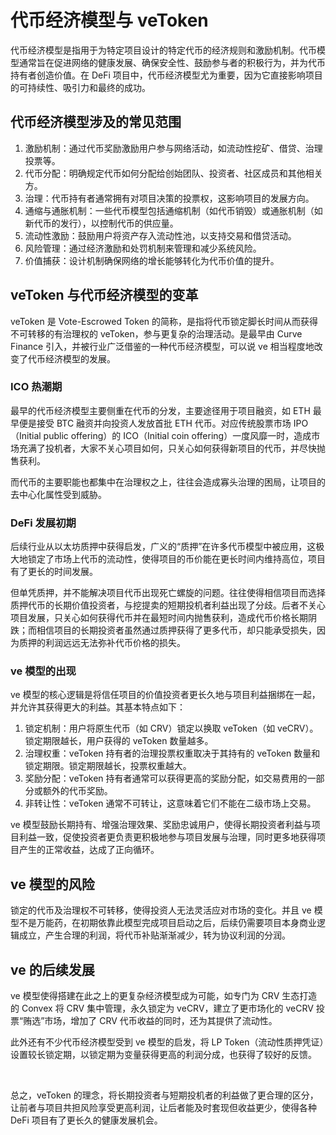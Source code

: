 # 代币经济模型与 veToken

代币经济模型是指用于为特定项目设计的特定代币的经济规则和激励机制。代币模型通常旨在促进网络的健康发展、确保安全性、鼓励参与者的积极行为，并为代币持有者创造价值。在 DeFi 项目中，代币经济模型尤为重要，因为它直接影响项目的可持续性、吸引力和最终的成功。

## 代币经济模型涉及的常见范围

1. 激励机制：通过代币奖励激励用户参与网络活动，如流动性挖矿、借贷、治理投票等。
2. 代币分配：明确规定代币如何分配给创始团队、投资者、社区成员和其他相关方。
3. 治理：代币持有者通常拥有对项目决策的投票权，这影响项目的发展方向。
4. 通缩与通胀机制：一些代币模型包括通缩机制（如代币销毁）或通胀机制（如新代币的发行），以控制代币的供应量。
5. 流动性激励：鼓励用户将资产存入流动性池，以支持交易和借贷活动。
6. 风险管理：通过经济激励和处罚机制来管理和减少系统风险。
7. 价值捕获：设计机制确保网络的增长能够转化为代币价值的提升。

## veToken 与代币经济模型的变革

veToken 是 Vote-Escrowed Token 的简称，是指将代币锁定脚长时间从而获得不可转移的有治理权的 veToken，参与更复杂的治理活动。是最早由 Curve Finance 引入，并被行业广泛借鉴的一种代币经济模型，可以说 ve 相当程度地改变了代币经济模型的发展。

###  ICO 热潮期
最早的代币经济模型主要侧重在代币的分发，主要途径用于项目融资，如 ETH 最早便是接受 BTC 融资并向投资人发放首批 ETH 代币。对应传统股票市场 IPO（Initial public offering）的 ICO（Initial coin offering）一度风靡一时，造成市场充满了投机者，大家不关心项目如何，只关心如何获得新项目的代币，并尽快抛售获利。

而代币的主要职能也都集中在治理权之上，往往会造成寡头治理的困局，让项目的去中心化属性受到威胁。

### DeFi 发展初期
后续行业从以太坊质押中获得启发，广义的“质押”在许多代币模型中被应用，这极大地锁定了市场上代币的流动性，使得项目的币价能在更长时间内维持高位，项目有了更长的时间发展。

但单凭质押，并不能解决项目代币出现死亡螺旋的问题。往往使得相信项目而选择质押代币的长期价值投资者，与挖提卖的短期投机者利益出现了分歧。后者不关心项目发展，只关心如何获得代币并在最短时间内抛售获利，造成代币价格长期阴跌；而相信项目的长期投资者虽然通过质押获得了更多代币，却只能承受损失，因为质押的利润远远无法弥补代币价格的损失。

### ve 模型的出现

ve 模型的核心逻辑是将信任项目的价值投资者更长久地与项目利益捆绑在一起，并允许其获得更大的利益。其基本特点如下：

1. 锁定机制：用户将原生代币（如 CRV）锁定以换取 veToken（如 veCRV）。锁定期限越长，用户获得的 veToken 数量越多。
2. 治理权重：veToken 持有者的治理投票权重取决于其持有的 veToken 数量和锁定期限。锁定期限越长，投票权重越大。
3. 奖励分配：veToken 持有者通常可以获得更高的奖励分配，如交易费用的一部分或额外的代币奖励。
4. 非转让性：veToken 通常不可转让，这意味着它们不能在二级市场上交易。

ve 模型鼓励长期持有、增强治理效果、奖励忠诚用户，使得长期投资者利益与项目利益一致，促使投资者更负责更积极地参与项目发展与治理，同时更多地获得项目产生的正常收益，达成了正向循环。

## ve 模型的风险

锁定的代币及治理权不可转移，使得投资人无法灵活应对市场的变化。并且 ve 模型不是万能药，在初期依靠此模型完成项目启动之后，后续仍需要项目本身商业逻辑成立，产生合理的利润，将代币补贴渐渐减少，转为协议利润的分润。

## ve 的后续发展

ve 模型使得搭建在此之上的更复杂经济模型成为可能，如专门为 CRV 生态打造的 Convex 将 CRV 集中管理，永久锁定为 veCRV，建立了更市场化的 veCRV 投票“贿选”市场，增加了 CRV 代币收益的同时，还为其提供了流动性。

此外还有不少代币经济模型受到 ve 模型的启发，将 LP Token（流动性质押凭证）设置较长锁定期，以锁定期为变量获得更高的利润分成，也获得了较好的反馈。

&nbsp;

总之，veToken 的理念，将长期投资者与短期投机者的利益做了更合理的区分，让前者与项目共担风险享受更高利润，让后者能及时套现但收益更少，使得各种 DeFi 项目有了更长久的健康发展机会。